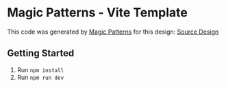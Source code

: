 # Magic Patterns - Vite Template

This code was generated by [Magic Patterns](https://magicpatterns.com) for this design: [Source Design](https://www.magicpatterns.com/c/eusgthusknu1wl7u97xqbv)

## Getting Started

1. Run `npm install`
2. Run `npm run dev`
